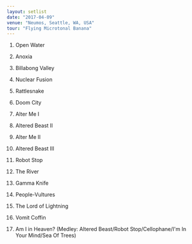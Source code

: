 ```yaml
---
layout: setlist
date: "2017-04-09"
venue: "Neumos, Seattle, WA, USA"
tour: "Flying Microtonal Banana"
---
```



 1. Open Water

 2. Anoxia

 3. Billabong Valley

 4. Nuclear Fusion

 5. Rattlesnake

 6. Doom City

 7. Alter Me I

 8. Altered Beast II

 9. Alter Me II

10. Altered Beast III

11. Robot Stop

12. The River

13. Gamma Knife

14. People-Vultures

15. The Lord of Lightning

16. Vomit Coffin

17. Am I in Heaven?
    (Medley: Altered Beast/Robot Stop/Cellophane/I'm In Your Mind/Sea
    Of Trees)



